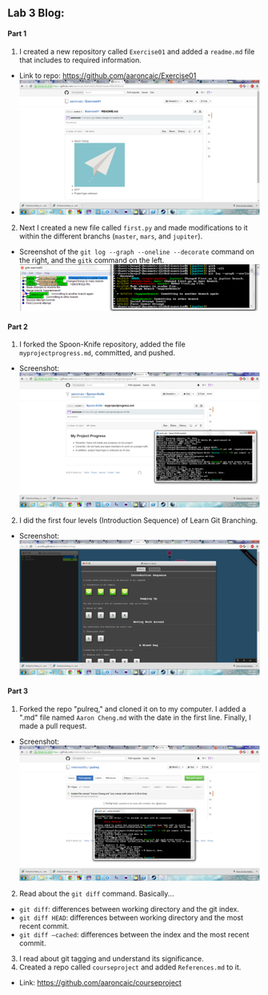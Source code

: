 ## Lab 3 Blog:


#### Part 1
1. I created a new repository called `Exercise01` and added a `readme.md` file that includes to required information.
 * Link to repo: https://github.com/aaroncaic/Exercise01
 * ![](https://raw.githubusercontent.com/aaroncaic/CSCI2961-Blog/master/Lab%20Screenshots/Lab3_1.png)

2. Next I created a new file called `first.py` and made modifications to it within the different branchs (`master`, `mars`, and `jupiter`).
 * Screenshot of the `git log --graph --oneline --decorate` command on the right, and the `gitk` command on the left.
 ![](https://raw.githubusercontent.com/aaroncaic/CSCI2961-Blog/master/Lab%20Screenshots/Lab3_2.png)


#### Part 2
1. I forked the Spoon-Knife repository, added the file `myprojectprogress.md`, committed, and pushed.
 * Screenshot:
 ![](https://raw.githubusercontent.com/aaroncaic/CSCI2961-Blog/master/Lab%20Screenshots/Lab3_3.png)

2. I did the first four levels (Introduction Sequence) of Learn Git Branching.
 * Screenshot:
 ![](https://raw.githubusercontent.com/aaroncaic/CSCI2961-Blog/master/Lab%20Screenshots/Lab3_4.png)


#### Part 3
1. Forked the repo "pulreq," and cloned it on to my computer. I added a ".md" file named `Aaron Cheng.md` with the date in the first line. Finally, I made a pull request.
 * Screenshot:
  ![](https://raw.githubusercontent.com/aaroncaic/CSCI2961-Blog/master/Lab%20Screenshots/Lab3_5.png)

2. Read about the `git diff` command. Basically...
 * `git diff`: differences between working directory and the git index.
 * `git diff HEAD`: differences between working directory and the most recent commit.
 * `git diff –cached`: differences between the index and the most recent commit.

3. I read about git tagging and understand its significance.
4. Created a repo called `courseproject` and added `References.md` to it.
 * Link: https://github.com/aaroncaic/courseproject
